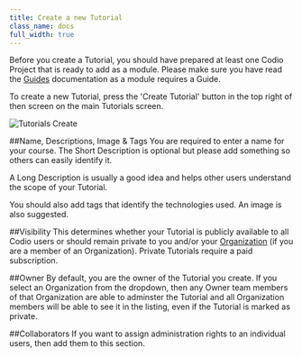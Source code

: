 ```yaml
---
title: Create a new Tutorial
class_name: docs
full_width: true
---
```


Before you create a Tutorial, you should have prepared at least one Codio Project that is ready to add as a module. Please make sure you have read the [Guides](/docs/ide/tools/guides/) documentation as a module requires a Guide.

To create a new Tutorial, press the 'Create Tutorial' button in the top right of then screen on the main Tutorials screen.

![Tutorials Create](/img/docs/Tutorials_create.png)

##Name, Descriptions, Image & Tags
You are required to enter a name for your course. The Short Description is optional but please add something so others can easily identify it.

A Long Description is usually a good idea and helps other users understand the scope of your Tutorial.

You should also add tags that identify the technologies used. An image is also suggested.

##Visibility
This determines whether your Tutorial is publicly available to all Codio users or should remain private to you and/or your [Organization](/docs/dashboard/organizations/) (if you are a member of an Organization). Private Tutorials require a paid subscription.

##Owner
By default, you are the owner of the Tutorial you create. If you select an Organization from the dropdown, then any Owner team members of that Organization are able to adminster the Tutorial and all Organization members will be able to see it in the listing, even if the Tutorial is marked as private. 

##Collaborators
If you want to assign administration rights to an individual users, then add them to this section.
